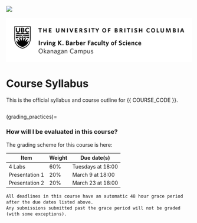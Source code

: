 ![](../images/header.png)

![](../images/UBCO_CMPS_header.jpg)

# Course Syllabus

This is the official syllabus and course outline for {{ COURSE_CODE }}.

```{warning} Please note that this syllabus is currently under active development, there may be typos or missing sections; treat this as a draft until the course starts!
```

(grading_practices)=
### How will I be evaluated in this course?

The grading scheme for this course is here:

| Item           | Weight | Due date(s)       |
|----------------|--------|-------------------|
| 4 Labs         | 60%    | Tuesdays at 18:00 |
| Presentation 1 | 20%    | March 9 at 18:00  |
| Presentation 2 | 20%    | March 23 at 18:00 |

```{attention} 
All deadlines in this course have an automatic 48 hour grace period after the due dates listed above.
Any submissions submitted past the grace period will not be graded (with some exceptions).
```

```{include} syllabus_bits/syllabus_01_highlights.md
```

```{include} syllabus_bits/syllabus_02_changelog.md
```

<!-- ```{include} syllabus_bits/syllabus_03_details.md
```

```{include} syllabus_bits/syllabus_04_tools.md
```

```{include} syllabus_bits/syllabus_05_taught.md
```

```{include} syllabus_bits/syllabus_06_doing_well.md
```

```{include} syllabus_bits/syllabus_07_integrity.md
```

```{include} syllabus_bits/syllabus_08_accommodations.md
```

```{include} syllabus_bits/syllabus_09_policies.md
```

```{include} syllabus_bits/syllabus_10_references.md
``` -->